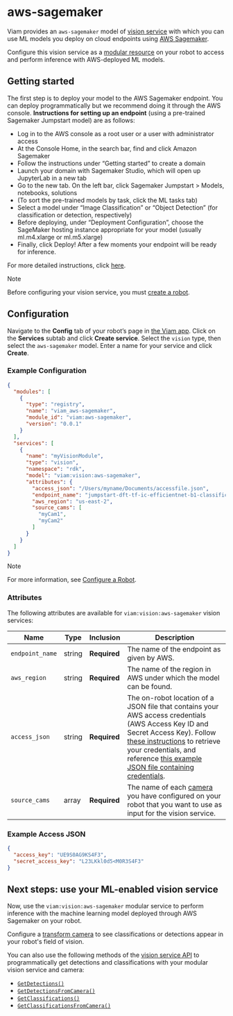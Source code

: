 # aws-sagemaker

Viam provides an `aws-sagemaker` model of [vision service](/services/vision) with which you can use ML models you deploy on cloud endpoints using [AWS Sagemaker](https://aws.amazon.com/sagemaker/).

Configure this vision service as a [modular resource](https://docs.viam.com/modular-resources/) on your robot to access and perform inference with AWS-deployed ML models.

## Getting started

The first step is to deploy your model to the AWS Sagemaker endpoint.  You can deploy programmatically but we recommend doing it through the AWS console. __Instructions for setting up an endpoint__ (using a pre-trained Sagemaker Jumpstart model) are as follows:
*  Log in to the AWS console as a root user or a user with administrator access
*  At the Console Home, in the search bar, find and click Amazon Sagemaker
*  Follow the instructions under “Getting started” to create a domain
*  Launch your domain with Sagemaker Studio, which will open up JupyterLab in a new tab
*  Go to the new tab. On the left bar, click Sagemaker Jumpstart > Models, notebooks, solutions
*  (To sort the pre-trained models by task, click the ML tasks tab)
*  Select a model under “Image Classification” or “Object Detection” (for classification or detection, respectively)
*  Before deploying, under “Deployment Configuration”, choose the SageMaker hosting instance appropriate for your model (usually ml.m4.xlarge or ml.m5.xlarge) 
* Finally, click Deploy! After a few moments your endpoint will be ready for inference.


For more detailed instructions, click [here](https://docs.aws.amazon.com/sagemaker/latest/dg/deploy-model.html).

> [!NOTE]  
> Before configuring your vision service, you must [create a robot](https://docs.viam.com/manage/fleet/robots/#add-a-new-robot).

## Configuration

Navigate to the **Config** tab of your robot’s page in [the Viam app](https://app.viam.com/). Click on the **Services** subtab and click **Create service**. Select the `vision` type, then select the `aws-sagemaker` model. Enter a name for your service and click **Create**.

### Example Configuration

```json
{
  "modules": [
    {
      "type": "registry",
      "name": "viam_aws-sagemaker",
      "module_id": "viam:aws-sagemaker",
      "version": "0.0.1"
    }
  ],
  "services": [
    {
      "name": "myVisionModule",
      "type": "vision",
      "namespace": "rdk",
      "model": "viam:vision:aws-sagemaker",
      "attributes": {
        "access_json": "/Users/myname/Documents/accessfile.json",
        "endpoint_name": "jumpstart-dft-tf-ic-efficientnet-b1-classification-1",
        "aws_region": "us-east-2",
        "source_cams": [
          "myCam1",
          "myCam2"
        ]
      }
    }
  ]
}

```

> [!NOTE]  
> For more information, see [Configure a Robot](https://docs.viam.com/manage/configuration/).

### Attributes

The following attributes are available for `viam:vision:aws-sagemaker` vision services:

| Name | Type | Inclusion | Description |
| ---- | ---- | --------- | ----------- |
| `endpoint_name` | string | **Required** | The name of the endpoint as given by AWS. |
| `aws_region` | string | **Required** | The name of the region in AWS under which the model can be found. |
| `access_json` | string | **Required** | The on-robot location of a JSON file that contains your AWS access credentials (AWS Access Key ID and Secret Access Key). Follow [these instructions](https://www.msp360.com/resources/blog/how-to-find-your-aws-access-key-id-and-secret-access-key/) to retrieve your credentials, and reference [this example JSON file containing credentials](#example-access_json). |
| `source_cams` | array | **Required** | The name of each [camera](/components/camera) you have configured on your robot that you want to use as input for the vision service. |

### Example Access JSON

```json
{
  "access_key": "UE9S0AG9KS4F3",
  "secret_access_key": "L23LKkl0d5<M0R3S4F3"
}
```

## Next steps: use your ML-enabled vision service

Now, use the `viam:vision:aws-sagemaker` modular service to perform inference with the machine learning model deployed through AWS Sagemaker on your robot.

Configure a [transform camera](https://docs.viam.com/components/camera/transform/) to see classifications or detections appear in your robot's field of vision.

You can also use the following methods of the [vision service API](https://docs.viam.com/services/vision/#api) to programmatically get detections and classifications with your modular vision service and camera:

- [`GetDetections()`](https://docs.viam.com/services/vision/#getdetections)
- [`GetDetectionsFromCamera()`](https://docs.viam.com/services/vision/#getdetectionsfromcamera)
- [`GetClassifications()`](https://docs.viam.com/services/vision/#getclassifications)
- [`GetClassificationsFromCamera()`](https://docs.viam.com/services/vision/#getclassificationsfromcamera)
